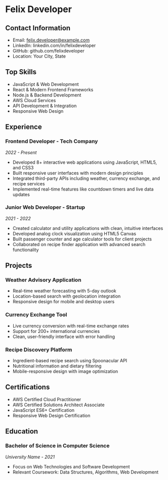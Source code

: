 # Felix Developer
## Contact Information
- Email: felix.developer@example.com
- LinkedIn: linkedin.com/in/felixdeveloper
- GitHub: github.com/felixdeveloper
- Location: Your City, State

## Top Skills
- JavaScript & Web Development
- React & Modern Frontend Frameworks
- Node.js & Backend Development
- AWS Cloud Services
- API Development & Integration
- Responsive Web Design

## Experience
### Frontend Developer - Tech Company
*2022 - Present*
- Developed 8+ interactive web applications using JavaScript, HTML5, and CSS3
- Built responsive user interfaces with modern design principles
- Integrated third-party APIs including weather, currency exchange, and recipe services
- Implemented real-time features like countdown timers and live data updates

### Junior Web Developer - Startup
*2021 - 2022*
- Created calculator and utility applications with clean, intuitive interfaces
- Developed analog clock visualization using HTML5 Canvas
- Built passenger counter and age calculator tools for client projects
- Collaborated on recipe finder application with advanced search functionality

## Projects
### Weather Advisory Application
- Real-time weather forecasting with 5-day outlook
- Location-based search with geolocation integration
- Responsive design for mobile and desktop users

### Currency Exchange Tool
- Live currency conversion with real-time exchange rates
- Support for 200+ international currencies
- Clean, user-friendly interface with error handling

### Recipe Discovery Platform
- Ingredient-based recipe search using Spoonacular API
- Nutritional information and dietary filtering
- Mobile-responsive design with image optimization

## Certifications
- AWS Certified Cloud Practitioner
- AWS Certified Solutions Architect Associate
- JavaScript ES6+ Certification
- Responsive Web Design Certification

## Education
### Bachelor of Science in Computer Science
*University Name - 2021*
- Focus on Web Technologies and Software Development
- Relevant Coursework: Data Structures, Algorithms, Web Development